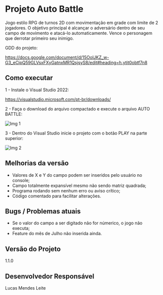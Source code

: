 # Projeto Auto Battle

Jogo estilo RPG de turnos 2D com movimentação em grade com limite de 2 jogadores.
O objetivo principal é alcançar o adversário dentro de seu campo de movimento e atacá-lo automaticamente. Vence o personagem que derrotar primeiro seu inimigo.

GDD do projeto:

https://docs.google.com/document/d/15OolJKZ_w-G3_eCipQ59GLVsxFXyGatnxMR1QsjsyS8/edit#heading=h.ytit0obtf7n8

## Como executar
1 - Instale o Visual Studio 2022:

https://visualstudio.microsoft.com/pt-br/downloads/

2 - Faça o download do arquivo compactado e execute o arquivo AUTO BATTLE:

![Img 1](https://user-images.githubusercontent.com/37873121/184755891-bd45118c-1e16-4a0f-a954-d281e847324d.png)

3 - Dentro do Visual Studio inicie o projeto com o botão PLAY na parte superior:

![Img 2](https://user-images.githubusercontent.com/37873121/184518940-a4d2b041-839c-4514-b85f-5698436e1453.png)

## Melhorias da versão
- Valores de X e Y do campo podem ser inseridos pelo usuário no console;
- Campo totalmente expansível mesmo não sendo matriz quadrada;
- Programa rodando sem nenhum erro ou aviso crítico;
- Código comentado para facilitar alterações.

## Bugs / Problemas atuais
- Se o valor do campo a ser digitado não for númerico, o jogo não executa;
- Feature do mês de Julho não inserida ainda.

## Versão do Projeto
1.1.0

## Desenvolvedor Responsável

Lucas Mendes Leite
